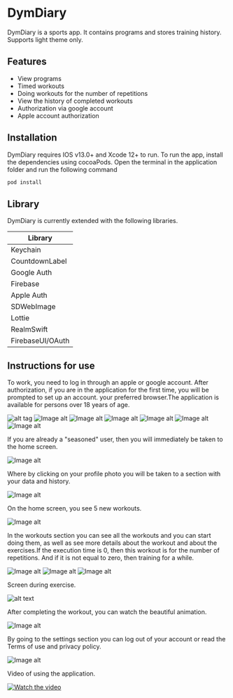 # DymDiary

DymDiary is a sports app. It contains programs and stores training history. Supports light theme only.
## Features

- View programs
- Timed workouts
- Doing workouts for the number of repetitions
- View the history of completed workouts
- Authorization via google account
- Apple account authorization


## Installation

DymDiary requires IOS v13.0+ and Xcode 12+ to run. To run the app, install the dependencies using cocoaPods. Open the terminal in the application folder and run the following command

```sh
pod install
```


## Library

DymDiary is currently extended with the following libraries.

| Library |
| ------ |
| Keychain |
| CountdownLabel |
| Google Auth |
| Firebase |
| Apple Auth |
| SDWebImage |
| Lottie |
| RealmSwift |
| FirebaseUI/OAuth |


## Instructions for use

To work, you need to log in through an apple or google account. After authorization, if you are in the application for the first time, you will be prompted to set up an account.
your preferred browser.The application is available for persons over 18 years of age.

![alt tag](https://firebasestorage.googleapis.com/v0/b/dymdiary-fa50e.appspot.com/o/present%2F1.png?alt=media&token=3b278136-b29e-48ef-9cc0-b8b3db23bc91)
![Image alt](https://firebasestorage.googleapis.com/v0/b/dymdiary-fa50e.appspot.com/o/present%2F2.png?alt=media&token=10b40556-bea3-4adf-b5c9-b0e95ae764fe)
![Image alt](https://firebasestorage.googleapis.com/v0/b/dymdiary-fa50e.appspot.com/o/present%2F4.png?alt=media&token=d11df70f-24f5-4221-9582-76e07bbf5940)
![Image alt](https://firebasestorage.googleapis.com/v0/b/dymdiary-fa50e.appspot.com/o/present%2F5.png?alt=media&token=19bf1072-cb8f-4e3a-b532-7937fc5e57a1)
![Image alt](https://firebasestorage.googleapis.com/v0/b/dymdiary-fa50e.appspot.com/o/present%2F6.png?alt=media&token=a19f7a87-48c3-4e49-92de-5c7e3ed78d9e)
![Image alt](https://firebasestorage.googleapis.com/v0/b/dymdiary-fa50e.appspot.com/o/present%2F7.png?alt=media&token=9790f869-cac8-4dc6-84b6-9edb9f388fa7)
![Image alt](https://firebasestorage.googleapis.com/v0/b/dymdiary-fa50e.appspot.com/o/present%2F8.png?alt=media&token=b1c52e0a-909e-408d-875a-a7ee382298ed)

If you are already a "seasoned" user, then you will immediately be taken to the home screen.

![Image alt](https://firebasestorage.googleapis.com/v0/b/dymdiary-fa50e.appspot.com/o/present%2F9.png?alt=media&token=2026a319-2fa9-49fd-ab0b-fe103c94d39e)

Where by clicking on your profile photo you will be taken to a section with your data and history.

![Image alt](https://firebasestorage.googleapis.com/v0/b/dymdiary-fa50e.appspot.com/o/present%2F10.png?alt=media&token=0fd40150-a2bc-44dc-9e2f-b3a90aae24b9)

On the home screen, you see 5 new workouts.

![Image alt](https://firebasestorage.googleapis.com/v0/b/dymdiary-fa50e.appspot.com/o/present%2F9.png?alt=media&token=2026a319-2fa9-49fd-ab0b-fe103c94d39e)

In the workouts section you can see all the workouts and you can start doing them, as well as see more details about the workout and about the exercises.If the execution time is 0, then this workout is for the number of repetitions. And if it is not equal to zero, then training for a while.

![Image alt](https://firebasestorage.googleapis.com/v0/b/dymdiary-fa50e.appspot.com/o/present%2F11.png?alt=media&token=94ef8ec7-c654-4550-88ca-981e0c2eea37)
![Image alt](https://firebasestorage.googleapis.com/v0/b/dymdiary-fa50e.appspot.com/o/present%2F12.png?alt=media&token=d1a87e29-97fd-42c7-a022-e5eb02126654)
![Image alt](https://firebasestorage.googleapis.com/v0/b/dymdiary-fa50e.appspot.com/o/present%2F13.png?alt=media&token=7cc46caa-dbf3-473a-b7c8-1198dd4dd6c2)

Screen during exercise.

![alt text](https://firebasestorage.googleapis.com/v0/b/dymdiary-fa50e.appspot.com/o/present%2F14.png?alt=media&token=57587110-632f-4171-a431-11cfd2617c08)

After completing the workout, you can watch the beautiful animation.

![Image alt](https://firebasestorage.googleapis.com/v0/b/dymdiary-fa50e.appspot.com/o/present%2F15.png?alt=media&token=4ede1b14-dc1a-4dbd-9aeb-1b3261ef2a99)

By going to the settings section you can log out of your account or read the Terms of use and privacy policy.

![Image alt](https://firebasestorage.googleapis.com/v0/b/dymdiary-fa50e.appspot.com/o/present%2F16.png?alt=media&token=c30e8541-b591-4b70-bef3-4c56017dc841)

Video of using the application.

[![Watch the video](https://firebasestorage.googleapis.com/v0/b/dymdiary-fa50e.appspot.com/o/present%2F1.png?alt=media&token=3b278136-b29e-48ef-9cc0-b8b3db23bc91)](https://youtu.be/bDlbHvg7Mv4)
